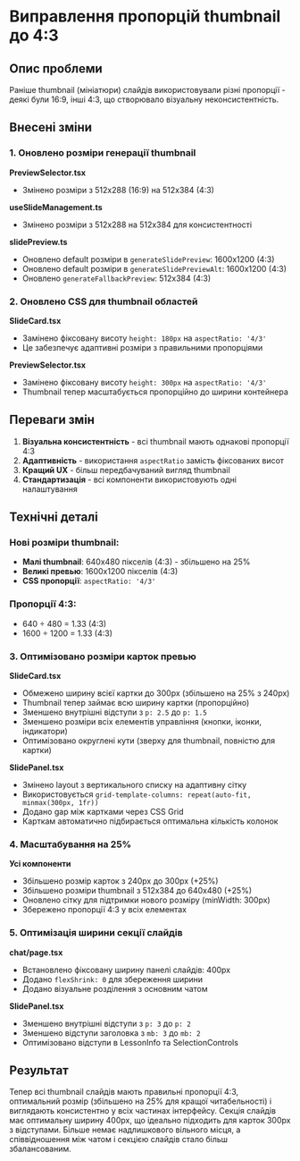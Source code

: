 # Виправлення пропорцій thumbnail до 4:3

## Опис проблеми
Раніше thumbnail (мініатюри) слайдів використовували різні пропорції - деякі були 16:9, інші 4:3, що створювало візуальну неконсистентність.

## Внесені зміни

### 1. Оновлено розміри генерації thumbnail

**PreviewSelector.tsx**
- Змінено розміри з 512x288 (16:9) на 512x384 (4:3)

**useSlideManagement.ts**
- Змінено розміри з 512x288 на 512x384 для консистентності

**slidePreview.ts**
- Оновлено default розміри в `generateSlidePreview`: 1600x1200 (4:3)
- Оновлено default розміри в `generateSlidePreviewAlt`: 1600x1200 (4:3)
- Оновлено `generateFallbackPreview`: 512x384 (4:3)

### 2. Оновлено CSS для thumbnail областей

**SlideCard.tsx**
- Замінено фіксовану висоту `height: 180px` на `aspectRatio: '4/3'`
- Це забезпечує адаптивні розміри з правильними пропорціями

**PreviewSelector.tsx**
- Замінено фіксовану висоту `height: 300px` на `aspectRatio: '4/3'`
- Thumbnail тепер масштабується пропорційно до ширини контейнера

## Переваги змін

1. **Візуальна консистентність** - всі thumbnail мають однакові пропорції 4:3
2. **Адаптивність** - використання `aspectRatio` замість фіксованих висот
3. **Кращий UX** - більш передбачуваний вигляд thumbnail
4. **Стандартизація** - всі компоненти використовують одні налаштування

## Технічні деталі

### Нові розміри thumbnail:
- **Малі thumbnail**: 640x480 пікселів (4:3) - збільшено на 25%
- **Великі превью**: 1600x1200 пікселів (4:3)
- **CSS пропорції**: `aspectRatio: '4/3'`

### Пропорції 4:3:
- 640 ÷ 480 = 1.33 (4:3)
- 1600 ÷ 1200 = 1.33 (4:3)

### 3. Оптимізовано розміри карток превью

**SlideCard.tsx**
- Обмежено ширину всієї картки до 300px (збільшено на 25% з 240px)
- Thumbnail тепер займає всю ширину картки (пропорційно)
- Зменшено внутрішні відступи з `p: 2.5` до `p: 1.5`
- Зменшено розміри всіх елементів управління (кнопки, іконки, індикатори)
- Оптимізовано округлені кути (зверху для thumbnail, повністю для картки)

**SlidePanel.tsx**
- Змінено layout з вертикального списку на адаптивну сітку
- Використовується `grid-template-columns: repeat(auto-fit, minmax(300px, 1fr))`
- Додано gap між картками через CSS Grid
- Карткам автоматично підбирається оптимальна кількість колонок

### 4. Масштабування на 25%

**Усі компоненти**
- Збільшено розмір карток з 240px до 300px (+25%)
- Збільшено розміри thumbnail з 512x384 до 640x480 (+25%)
- Оновлено сітку для підтримки нового розміру (minWidth: 300px)
- Збережено пропорції 4:3 у всіх елементах

### 5. Оптимізація ширини секції слайдів

**chat/page.tsx**
- Встановлено фіксовану ширину панелі слайдів: 400px
- Додано `flexShrink: 0` для збереження ширини
- Додано візуальне розділення з основним чатом

**SlidePanel.tsx**
- Зменшено внутрішні відступи з `p: 3` до `p: 2`
- Зменшено відступи заголовка з `mb: 3` до `mb: 2`
- Оптимізовано відступи в LessonInfo та SelectionControls

## Результат

Тепер всі thumbnail слайдів мають правильні пропорції 4:3, оптимальний розмір (збільшено на 25% для кращої читабельності) і виглядають консистентно у всіх частинах інтерфейсу. Секція слайдів має оптимальну ширину 400px, що ідеально підходить для карток 300px з відступами. Більше немає надлишкового вільного місця, а співвідношення між чатом і секцією слайдів стало більш збалансованим. 